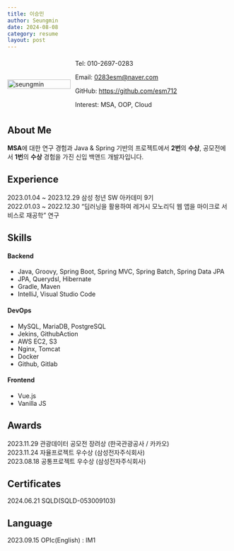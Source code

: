 ```yaml
---
title: 이승민
author: Seungmin
date: 2024-08-08
category: resume
layout: post
---
```


<div style="display: flex; align-items: center;">
  <div style="flex: 1; display: flex; justify-content: center;">
    <img src="{{site.baseurl}}/assets/resume/images/seungmin.jpeg" alt="seungmin" style="width: 100%; min-width: 120px; max-width: 200px; height: auto; ">
  </div>
<div style="flex: 2.5; margin-left: 3px; display: flex; flex-direction: column; justify-content: center; height: 100%;">
  <p style="margin: 0.5em 0.5em;">Tel: 010-2697-0283</p>
  <p style="margin: 0.5em 0.5em;">Email: <a href="mailto:0283esm@naver.com">0283esm@naver.com</a></p>
  <p style="margin: 0.5em 0.5em;">GitHub: <a href="https://github.com/esm712" target="_blank">https://github.com/esm712</a></p>
  <p style="margin: 0.5em 0.5em;">Interest: MSA, OOP, Cloud</p>
</div>
</div>

## About Me

**MSA**에 대한 연구 경험과 Java & Spring 기반의 프로젝트에서 **2번**의 **수상**, 공모전에서 **1번**의 **수상** 경험을 가진 신입 백앤드 개발자입니다.

## Experience

2023.01.04 ~ 2023.12.29 삼성 청년 SW 아카데미 9기  
2022.01.03 ~ 2022.12.30 “딥러닝을 활용하여 레거시 모노리딕 웹 앱을 마이크로 서비스로 재공학” 연구

## Skills

#### Backend

- Java, Groovy, Spring Boot, Spring MVC, Spring Batch, Spring Data JPA
- JPA, Querydsl, Hibernate
- Gradle, Maven
- IntelliJ, Visual Studio Code

#### DevOps

- MySQL, MariaDB, PostgreSQL
- Jekins, GithubAction
- AWS EC2, S3
- Nginx, Tomcat
- Docker
- Github, Gitlab

#### Frontend

- Vue.js
- Vanilla JS

## Awards

2023.11.29 관광데이터 공모전 장려상 (한국관광공사 / 카카오)  
2023.11.24 자율프로젝트 우수상 (삼성전자주식회사)  
2023.08.18 공통프로젝트 우수상 (삼성전자주식회사)

## Certificates

2024.06.21 SQLD(SQLD-053009103)

## Language

2023.09.15 OPIc(English) : IM1
